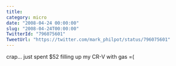 ```yaml
---
title: 
category: micro
date: "2008-04-24 00:00:00"
slug: "2008-04-24T00:00:00"
TwitterId: "796075601"
TweetUrl: "https://twitter.com/mark_philpot/status/796075601"
---
```


crap... just spent $52 filling up my CR-V with gas =(
